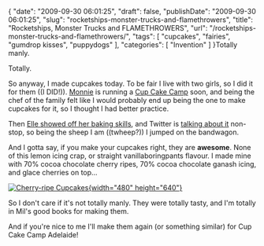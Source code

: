 {
    "date": "2009-09-30 06:01:25",
    "draft": false,
    "publishDate": "2009-09-30 06:01:25",
    "slug": "rocketships-monster-trucks-and-flamethrowers",
    "title": "Rocketships, Monster Trucks and FLAMETHROWERS",
    "url": "\/rocketships-monster-trucks-and-flamethrowers\/",
    "tags": [
        "cupcakes",
        "fairies",
        "gumdrop kisses",
        "puppydogs"
    ],
    "categories": [
        "Invention"
    ]
}Totally manly.

Totally.

So anyway, I made cupcakes today. To be fair I live with two girls, so I
did it for them ((I DID!)). [Monnie](http://vanillasilence.com/) is
running a [Cup Cake Camp](http://cupcakecamp.pbworks.com/Adelaide) soon,
and being the chef of the family felt like I would probably end up being
the one to make cupcakes for it, so I thought I had better practice.

Then [Elle showed off her baking
skills](http://taciturnly.com/2009/09/i-think-i-like-to-bake), and
Twitter is [talking about
it](http://search.twitter.com/search?q=cupcakes) non-stop, so being the
sheep I am ((twheep?)) I jumped on the bandwagon.

And I gotta say, if you make your cupcakes right, they are **awesome**.
None of this lemon icing crap, or straight vanillaboringpants flavour. I
made mine with 70% cocoa chocolate cherry ripes, 70% cocoa chocolate
ganash icing, and glace cherries on top...

[![Cherry-ripe
Cupcakes](https://farm3.staticflickr.com/2595/3967487553_ef159bbe4c_z.jpg){width="480"
height="640"}](https://www.flickr.com/photos/joshnunn/albums/72157622485548740 "Cherry-ripe Cupcakes")

So I don't care if it's not totally manly. They were totally tasty, and
I'm totally in Mil's good books for making them.

And if you're nice to me I'll make them again (or something similar) for
Cup Cake Camp Adelaide!